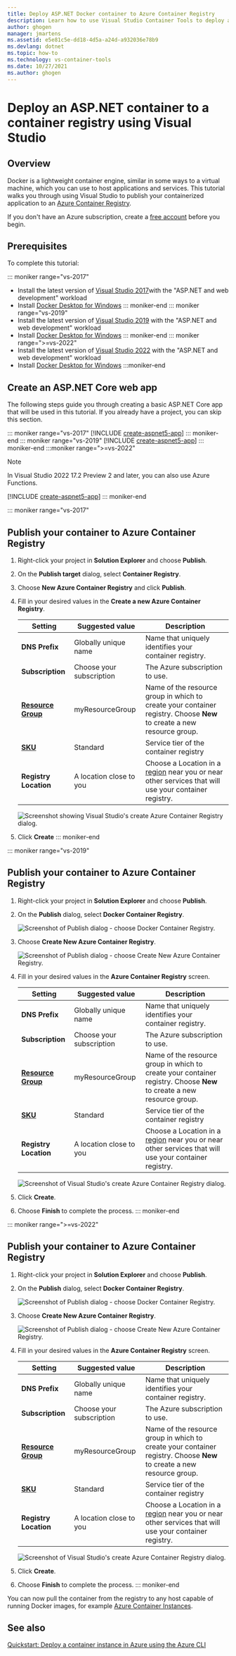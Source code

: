 ```yaml
---
title: Deploy ASP.NET Docker container to Azure Container Registry
description: Learn how to use Visual Studio Container Tools to deploy an ASP.NET or ASP.NET Core web app to a container registry
author: ghogen
manager: jmartens
ms.assetid: e5e81c5e-dd18-4d5a-a24d-a932036e78b9
ms.devlang: dotnet
ms.topic: how-to
ms.technology: vs-container-tools
ms.date: 10/27/2021
ms.author: ghogen
---
```

# Deploy an ASP.NET container to a container registry using Visual Studio

## Overview

Docker is a lightweight container engine, similar in some ways to a virtual machine, which you can use to host applications and services.
This tutorial walks you through using Visual Studio to publish your containerized application to an [Azure Container Registry](https://azure.microsoft.com/services/container-registry).

If you don't have an Azure subscription, create a [free account](https://azure.microsoft.com/free/dotnet/?utm_source=acr-publish-doc&utm_medium=docs&utm_campaign=docs) before you begin.

## Prerequisites

To complete this tutorial:

::: moniker range="vs-2017"
* Install the latest version of [Visual Studio 2017](https://visualstudio.microsoft.com/vs/older-downloads/?utm_medium=microsoft&utm_source=docs.microsoft.com&utm_campaign=vs+2017+download)with the "ASP.NET and web development" workload
* Install [Docker Desktop for Windows](https://docs.docker.com/desktop/windows/install/)
::: moniker-end
::: moniker range="vs-2019"
* Install the latest version of [Visual Studio 2019](https://visualstudio.microsoft.com/downloads) with the "ASP.NET and web development" workload
* Install [Docker Desktop for Windows](https://docs.docker.com/desktop/windows/install/)
::: moniker-end
::: moniker range=">=vs-2022"
* Install the latest version of [Visual Studio 2022](https://visualstudio.microsoft.com/downloads) with the "ASP.NET and web development" workload
* Install [Docker Desktop for Windows](https://docs.docker.com/desktop/windows/install/)
:::moniker-end

## Create an ASP.NET Core web app

The following steps guide you through creating a basic ASP.NET Core app that will be used in this tutorial. If you already have a project, you can skip this section.

::: moniker range="vs-2017"
[!INCLUDE [create-aspnet5-app](../azure/includes/create-aspnet5-app.md)]
::: moniker-end
::: moniker range="vs-2019"
[!INCLUDE [create-aspnet5-app](../azure/includes/vs-2019/create-aspnet5-app-2019.md)]
::: moniker-end
:::moniker range=">=vs-2022"
> [!NOTE]
> In Visual Studio 2022 17.2 Preview 2 and later, you can also use Azure Functions.

[!INCLUDE [create-aspnet5-app](../azure/includes/vs-2022/create-aspnet5-app-2022.md)]
::: moniker-end

::: moniker range="vs-2017"

## Publish your container to Azure Container Registry

1. Right-click your project in **Solution Explorer** and choose **Publish**.
2. On the **Publish target** dialog, select **Container Registry**.
3. Choose **New Azure Container Registry** and click **Publish**.
4. Fill in your desired values in the **Create a new Azure Container Registry**.

    | Setting      | Suggested value  | Description                                |
    | ------------ |  ------- | -------------------------------------------------- |
    | **DNS Prefix** | Globally unique name | Name that uniquely identifies your container registry. |
    | **Subscription** | Choose your subscription | The Azure subscription to use. |
    | **[Resource Group](/azure/azure-resource-manager/resource-group-overview)** | myResourceGroup |  Name of the resource group in which to create your container registry. Choose **New** to create a new resource group.|
    | **[SKU](/azure/container-registry/container-registry-skus)** | Standard | Service tier of the container registry  |
    | **Registry Location** | A location close to you | Choose a Location in a [region](https://azure.microsoft.com/regions/) near you or near other services that will use your container registry. |

    ![Screenshot showing Visual Studio's create Azure Container Registry dialog.](media/hosting-web-apps-in-docker/vs-azure-container-registry-provisioning-dialog.png)

5. Click **Create**
::: moniker-end

::: moniker range="vs-2019"
## Publish your container to Azure Container Registry
1. Right-click your project in **Solution Explorer** and choose **Publish**.
2. On the **Publish** dialog, select **Docker Container Registry**.

   ![Screenshot of Publish dialog - choose Docker Container Registry.](media/container-tools/vs-2019/docker-container-registry.png)

3. Choose **Create New Azure Container Registry**.
 
   ![Screenshot of Publish dialog - choose Create New Azure Container Registry.](media/container-tools/vs-2019/select-existing-or-create-new-azure-container-registry.png)

4. Fill in your desired values in the **Azure Container Registry** screen.

    | Setting      | Suggested value  | Description                                |
    | ------------ |  ------- | -------------------------------------------------- |
    | **DNS Prefix** | Globally unique name | Name that uniquely identifies your container registry. |
    | **Subscription** | Choose your subscription | The Azure subscription to use. |
    | **[Resource Group](/azure/azure-resource-manager/resource-group-overview)** | myResourceGroup |  Name of the resource group in which to create your container registry. Choose **New** to create a new resource group.|
    | **[SKU](/azure/container-registry/container-registry-skus)** | Standard | Service tier of the container registry  |
    | **Registry Location** | A location close to you | Choose a Location in a [region](https://azure.microsoft.com/regions/) near you or near other services that will use your container registry. |

    ![Screenshot of Visual Studio's create Azure Container Registry dialog.](media/hosting-web-apps-in-docker/vs-azure-container-registry-provisioning-dialog-2019.png)

5. Click **Create**.

6. Choose **Finish** to complete the process.
::: moniker-end

::: moniker range=">=vs-2022"
## Publish your container to Azure Container Registry
1. Right-click your project in **Solution Explorer** and choose **Publish**.
2. On the **Publish** dialog, select **Docker Container Registry**.

   ![Screenshot of Publish dialog - choose Docker Container Registry.](media/container-tools/vs-2022/docker-container-registry.png)

3. Choose **Create New Azure Container Registry**.
 
   ![Screenshot of Publish dialog - choose Create New Azure Container Registry.](media/container-tools/vs-2022/select-existing-or-create-new-azure-container-registry.png)

4. Fill in your desired values in the **Azure Container Registry** screen.

    | Setting      | Suggested value  | Description                                |
    | ------------ |  ------- | -------------------------------------------------- |
    | **DNS Prefix** | Globally unique name | Name that uniquely identifies your container registry. |
    | **Subscription** | Choose your subscription | The Azure subscription to use. |
    | **[Resource Group](/azure/azure-resource-manager/resource-group-overview)** | myResourceGroup |  Name of the resource group in which to create your container registry. Choose **New** to create a new resource group.|
    | **[SKU](/azure/container-registry/container-registry-skus)** | Standard | Service tier of the container registry  |
    | **Registry Location** | A location close to you | Choose a Location in a [region](https://azure.microsoft.com/regions/) near you or near other services that will use your container registry. |

    ![Screenshot of Visual Studio's create Azure Container Registry dialog.](media/container-tools/vs-2022/vs-azure-container-registry-provisioning-dialog.png)

5. Click **Create**.

6. Choose **Finish** to complete the process.
::: moniker-end


You can now pull the container from the registry to any host capable of running Docker images, for example [Azure Container Instances](/azure/container-instances/container-instances-tutorial-deploy-app).

## See also

[Quickstart: Deploy a container instance in Azure using the Azure CLI](/azure/container-instances/container-instances-quickstart)
